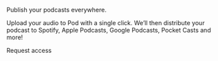 Publish your podcasts everywhere.

Upload your audio to Pod with a single click. We’ll then distribute your podcast to Spotify, 
Apple Podcasts, Google Podcasts, Pocket Casts and more!

Request access